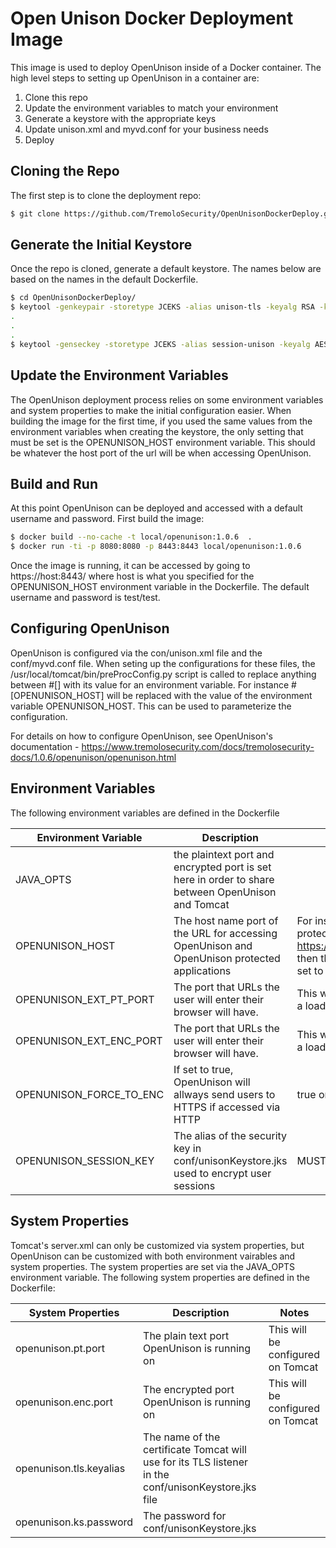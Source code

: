 # Open Unison Docker Deployment Image

This image is used to deploy OpenUnison inside of a Docker container.  The high level steps to setting up OpenUnison in a container are:

1. Clone this repo
2. Update the environment variables to match your environment
3. Generate a keystore with the appropriate keys
4. Update unison.xml and myvd.conf for your business needs
5. Deploy

## Cloning the Repo

The first step is to clone the deployment repo:

```bash
$ git clone https://github.com/TremoloSecurity/OpenUnisonDockerDeploy.git
```

## Generate the Initial Keystore

Once the repo is cloned, generate a default keystore.  The names below are based on the names in the default Dockerfile.

```bash
$ cd OpenUnisonDockerDeploy/
$ keytool -genkeypair -storetype JCEKS -alias unison-tls -keyalg RSA -keysize 2048 -sigalg SHA256withRSA -validity 365 -keystore ./conf/unisonKeyStore.jks
.
.
.
$ keytool -genseckey -storetype JCEKS -alias session-unison -keyalg AES -keysize 256  -keystore ./conf/unisonKeyStore.jks
```

## Update the Environment Variables

The OpenUnison deployment process relies on some environment variables and system properties to make the initial configuration easier.  When building the image for the first time, if you used the same values from the environment variables when creating the keystore, the only setting that must be set is the OPENUNISON_HOST environment variable.  This should be whatever the host port of the url will be when accessing OpenUnison.

## Build and Run

At this point OpenUnison can be deployed and accessed with a default username and password.  First build the image:

```bash
$ docker build --no-cache -t local/openunison:1.0.6  .
$ docker run -ti -p 8080:8080 -p 8443:8443 local/openunison:1.0.6
```

Once the image is running, it can be accessed by going to https://host:8443/ where host is what you specified for the OPENUNISON_HOST environment variable in the Dockerfile.  The default username and password is test/test.

## Configuring OpenUnison

OpenUnison is configured via the con/unison.xml file and the conf/myvd.conf file.  When seting up the configurations for these files, the /usr/local/tomcat/bin/preProcConfig.py script is called to replace anything between #[] with its value for an environment variable.  For instance #[OPENUNISON_HOST] will be replaced with the value of the environment variable OPENUNISON_HOST.  This can be used to parameterize the configuration.

For details on how to configure OpenUnison, see OpenUnison's documentation - https://www.tremolosecurity.com/docs/tremolosecurity-docs/1.0.6/openunison/openunison.html

## Environment Variables

The following environment variables are defined in the Dockerfile

| Environment Variable | Description | Notes |
| -------------------- | ----------- | ----- |
| JAVA_OPTS            | the plaintext port and encrypted port is set here in order to share between OpenUnison and Tomcat | |
| OPENUNISON_HOST      | The host name port of the URL for accessing OpenUnison and OpenUnison protected applications | For instance if accessing a protected application is https://host.domain.com/app then this variable should be set to OPENUNISON_HOST |
| OPENUNISON_EXT_PT_PORT | The port that URLs the user will enter their browser will have. |  This will often be the port on a load balancer |
| OPENUNISON_EXT_ENC_PORT | The port that URLs the user will enter their browser will have. |  This will often be the port on a load balancer |
| OPENUNISON_FORCE_TO_ENC | If set to true, OpenUnison will allways send users to HTTPS if accessed via HTTP | true or false |
| OPENUNISON_SESSION_KEY | The alias of the security key in conf/unisonKeystore.jks used to encrypt user sessions | MUST be AES256 |

## System Properties

Tomcat's server.xml can only be customized via system properties, but OpenUnison can be customized with both environment vairables and system properties.  The system properties are set via the JAVA_OPTS environment variable.  The following system properties are defined in the Dockerfile:

| System Properties | Description | Notes |
| ----------------- | ----------- | ----- |
| openunison.pt.port | The plain text port OpenUnison is running on | This will be configured on Tomcat |
| openunison.enc.port | The encrypted port OpenUnison is running on | This will be configured on Tomcat |
| openunison.tls.keyalias | The name of the certificate Tomcat will use for its TLS listener in the conf/unisonKeystore.jks file | |
| openunison.ks.password | The password for conf/unisonKeystore.jks | |
